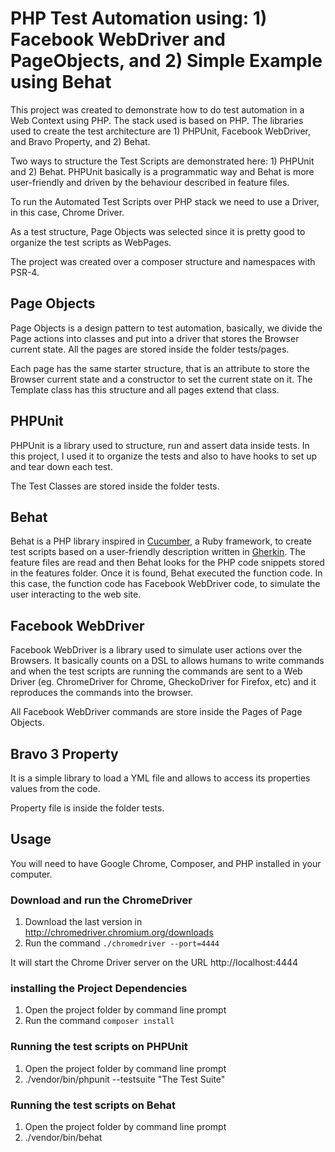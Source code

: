 # PHP Test Automation using: 1) Facebook WebDriver and PageObjects, and 2) Simple Example using Behat 

This project was created to demonstrate how to do test automation in a Web Context using PHP. The stack used is based on PHP. The libraries used to create the test architecture are 1) PHPUnit, Facebook WebDriver, and Bravo Property, and 2) Behat. 

Two ways to structure the Test Scripts are demonstrated here: 1) PHPUnit and 2) Behat. PHPUnit basically is a programmatic way and Behat is more user-friendly and driven by the behaviour described in feature files.  

To run the Automated Test Scripts over PHP stack we need to use a Driver, in this case, Chrome Driver.

As a test structure, Page Objects was selected since it is pretty good to organize the test scripts as WebPages.

The project was created over a composer structure and namespaces with PSR-4. 

## Page Objects

Page Objects is a design pattern to test automation, basically, we divide the Page actions into classes and put into a driver that stores the Browser current state. All the pages are stored inside the folder tests/pages.

Each page has the same starter structure, that is an attribute to store the Browser current state and a constructor to set the current state on it. The Template class has this structure and all pages extend that class.

## PHPUnit

PHPUnit is a library used to structure, run and assert data inside tests. In this project, I used it to organize the tests and also to have hooks to set up and tear down each test.

The Test Classes are stored inside the folder tests.

## Behat

Behat is a PHP library inspired in [Cucumber](https://cucumber.io/), a Ruby framework, to create test scripts based on a user-friendly description written in [Gherkin](http://docs.behat.org/en/v2.5/guides/1.gherkin.html). The feature files are read and then Behat looks for the PHP code snippets stored in the features folder. Once it is found, Behat executed the function code. In this case, the function code has Facebook WebDriver code, to simulate the user interacting to the web site. 

## Facebook WebDriver

Facebook WebDriver is a library used to simulate user actions over the Browsers. It basically counts on a DSL to allows humans to write commands and when the test scripts are running the commands are sent to a Web Driver (eg. ChromeDriver for Chrome, GheckoDriver for Firefox, etc) and it reproduces the commands into the browser.

All Facebook WebDriver commands are store inside the Pages of Page Objects.

## Bravo 3 Property

It is a simple library to load a YML file and allows to access its properties values from the code.

Property file is inside the folder tests.

## Usage

You will need to have Google Chrome, Composer, and PHP installed in your computer.

### Download and run the ChromeDriver

1. Download the last version in http://chromedriver.chromium.org/downloads
2. Run the command `./chromedriver --port=4444`

It will start the Chrome Driver server on the URL http://localhost:4444

### installing the Project Dependencies

1. Open the project folder by command line prompt
2. Run the command `composer install`

### Running the test scripts on PHPUnit

1. Open the project folder by command line prompt
2. ./vendor/bin/phpunit --testsuite "The Test Suite"

### Running the test scripts on Behat

1. Open the project folder by command line prompt
2. ./vendor/bin/behat

